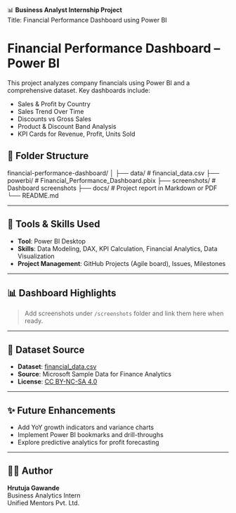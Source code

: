 📊 **Business Analyst Internship Project**  
Title: Financial Performance Dashboard using Power BI  

# Financial Performance Dashboard – Power BI

This project analyzes company financials using Power BI and a comprehensive dataset. Key dashboards include:
- Sales & Profit by Country
- Sales Trend Over Time
- Discounts vs Gross Sales
- Product & Discount Band Analysis
- KPI Cards for Revenue, Profit, Units Sold

## 📁 Folder Structure
financial-performance-dashboard/
│
├── data/                 # financial_data.csv
├── powerbi/              # Financial_Performance_Dashboard.pbix
├── screenshots/          # Dashboard screenshots
├── docs/                 # Project report in Markdown or PDF
└── README.md

---

## 🔧 Tools & Skills Used
- **Tool**: Power BI Desktop  
- **Skills**: Data Modeling, DAX, KPI Calculation, Financial Analytics, Data Visualization  
- **Project Management**: GitHub Projects (Agile board), Issues, Milestones

---

## 📊 Dashboard Highlights

> Add screenshots under `/screenshots` folder and link them here when ready.

---

## 📂 Dataset Source

- **Dataset**: [financial_data.csv](https://drive.google.com/file/d/1PGTp4teuL7jArkWCw-dd2YiZ6BZtlUMw/view)
- **Source**: Microsoft Sample Data for Finance Analytics
- **License**: [CC BY-NC-SA 4.0](https://creativecommons.org/licenses/by-nc-sa/4.0/)

---

## ✨ Future Enhancements
- Add YoY growth indicators and variance charts  
- Implement Power BI bookmarks and drill-throughs  
- Explore predictive analytics for profit forecasting  

---

## 👩‍💻 Author  
**Hrutuja Gawande**  
Business Analytics Intern  
Unified Mentors Pvt. Ltd.
